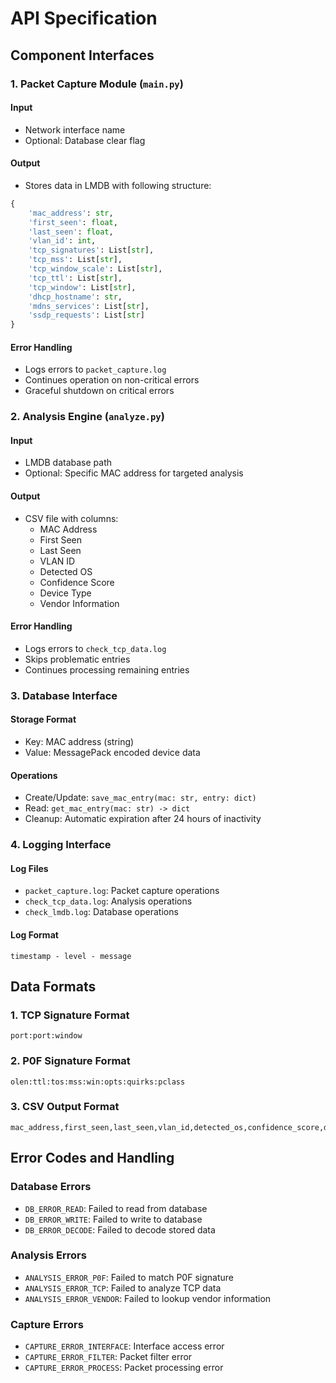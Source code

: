 # API Specification

## Component Interfaces

### 1. Packet Capture Module (`main.py`)
#### Input
- Network interface name
- Optional: Database clear flag

#### Output
- Stores data in LMDB with following structure:
```python
{
    'mac_address': str,
    'first_seen': float,
    'last_seen': float,
    'vlan_id': int,
    'tcp_signatures': List[str],
    'tcp_mss': List[str],
    'tcp_window_scale': List[str],
    'tcp_ttl': List[str],
    'tcp_window': List[str],
    'dhcp_hostname': str,
    'mdns_services': List[str],
    'ssdp_requests': List[str]
}
```

#### Error Handling
- Logs errors to `packet_capture.log`
- Continues operation on non-critical errors
- Graceful shutdown on critical errors

### 2. Analysis Engine (`analyze.py`)
#### Input
- LMDB database path
- Optional: Specific MAC address for targeted analysis

#### Output
- CSV file with columns:
  - MAC Address
  - First Seen
  - Last Seen
  - VLAN ID
  - Detected OS
  - Confidence Score
  - Device Type
  - Vendor Information

#### Error Handling
- Logs errors to `check_tcp_data.log`
- Skips problematic entries
- Continues processing remaining entries

### 3. Database Interface
#### Storage Format
- Key: MAC address (string)
- Value: MessagePack encoded device data

#### Operations
- Create/Update: `save_mac_entry(mac: str, entry: dict)`
- Read: `get_mac_entry(mac: str) -> dict`
- Cleanup: Automatic expiration after 24 hours of inactivity

### 4. Logging Interface
#### Log Files
- `packet_capture.log`: Packet capture operations
- `check_tcp_data.log`: Analysis operations
- `check_lmdb.log`: Database operations

#### Log Format
```
timestamp - level - message
```

## Data Formats

### 1. TCP Signature Format
```
port:port:window
```

### 2. P0F Signature Format
```
olen:ttl:tos:mss:win:opts:quirks:pclass
```

### 3. CSV Output Format
```csv
mac_address,first_seen,last_seen,vlan_id,detected_os,confidence_score,device_type,vendor
```

## Error Codes and Handling

### Database Errors
- `DB_ERROR_READ`: Failed to read from database
- `DB_ERROR_WRITE`: Failed to write to database
- `DB_ERROR_DECODE`: Failed to decode stored data

### Analysis Errors
- `ANALYSIS_ERROR_P0F`: Failed to match P0F signature
- `ANALYSIS_ERROR_TCP`: Failed to analyze TCP data
- `ANALYSIS_ERROR_VENDOR`: Failed to lookup vendor information

### Capture Errors
- `CAPTURE_ERROR_INTERFACE`: Interface access error
- `CAPTURE_ERROR_FILTER`: Packet filter error
- `CAPTURE_ERROR_PROCESS`: Packet processing error 